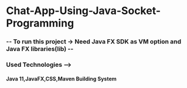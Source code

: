 # Chat-App-Using-Java-Socket-Programming
### -- To run this project -> Need Java FX SDK as VM option and Java FX libraries(lib) --
### Used Technologies -->
#### Java 11,JavaFX,CSS,Maven Building System
